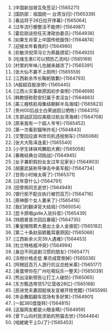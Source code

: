
1. [中国新加坡互免签证]-[1565271]
1. [国防部：祖国统一 台湾当归]-[1565339]
1. [春运将于26日拉开序幕]-[1565064]
1. [过年流行梗整活不能停]-[1564987]
1. [霍启刚谈担任天津政协委员]-[1564938]
1. [如果生肖穿上中国传统服饰]-[1564874]
1. [迎接龙年看我的]-[1564980]
1. [俞敏洪倪萍冯仑为蔡磊颁奖]-[1564920]
1. [吃维生素C可以预防乙流吗]-[1565169]
1. [村里的年味儿也越来越浓了]-[1565391]
1. [张大仙不赢不上厕所]-[1565559]
1. [江西新余市长鞠躬致歉]-[1564793]
1. [A股超百股涨停]-[1565445]
1. [江西火灾事故原因初步查明]-[1564698]
1. [韩教授称慰安妇属于卖淫女]-[1564883]
1. [美三艘核航母集结朝鲜半岛海域]-[1565623]
1. [贵州00后战士白荣迪因公牺牲]-[1564315]
1. [东部战区回应美舰过航台湾海峡]-[1564708]
1. [原来我有一个超人爷爷]-[1565452]
1. [第一次看到猫咪炸毛]-[1564843]
1. [交警回应虞书欣司机违规倒车]-[1565068]
1. [张大大陈泽连麦]-[1565540]
1. [小学生钵钵鸡舞蹈大赛]-[1565058]
1. [春晚经典台词挑战]-[1564945]
1. [女子兼职假扮女友过年见家长]-[1564903]
1. [胡塞武装称导弹击中美军舰]-[1564734]
1. [甘雨小时候太萌了]-[1565371]
1. [过年穿什么]-[1564791]
1. [田曾佩同志逝世]-[1564949]
1. [银行拒不配合执行被罚百万]-[1564716]
1. [原神那个女人要来了]-[1565416]
1. [我们的翻译官大结局]-[1565054]
1. [昆卡原唱gidle入驻抖音]-[1565439]
1. [特朗普首次回应暴瘦]-[1564735]
1. [秦皇陵陪葬大墓出土金人金骆驼]-[1565182]
1. [第二十条赵丽颖戴耳塞原因]-[1565066]
1. [江西新余火灾39人遇难]-[1564453]
1. [杜兰特格威冲突]-[1564994]
1. [身边不同追剧习惯的朋友]-[1565477]
1. [沃柑价格走低 果农成筐倒掉]-[1565036]
1. [阿根廷百万人游行抗议总统米莱]-[1565177]
1. [臭蛋带你在广州吃喝玩乐一整天]-[1565039]
1. [熊出没新预告让打工人破防]-[1565065]
1. [东方甄选带货57亿营收28亿]-[1565168]
1. [民进党夫妻因挺侯友宜被开除党籍]-[1565599]
1. [年会舞蹈翻车现场有多好笑]-[1564901]
1. [一起360度旋转]-[1564815]
1. [这届网友都是火眼金睛]-[1564959]
1. [曾下山向村民求助的熊猫去世]-[1564464]
1. [咱姥姥干上DJ了]-[1565453]